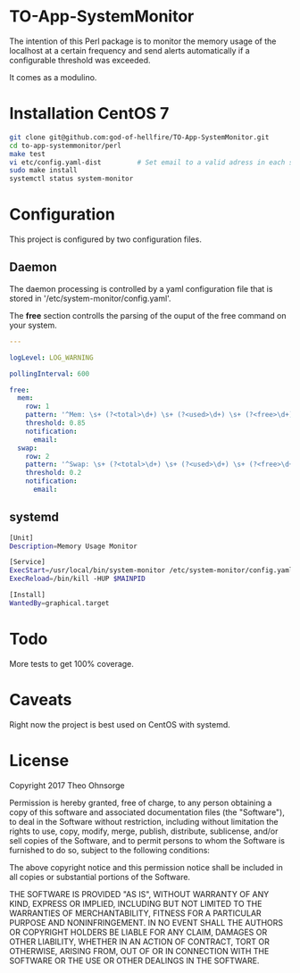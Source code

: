 # TO-App-SystemMonitor

The intention of this Perl package is to monitor the memory usage of the localhost at a certain frequency and send
alerts automatically if a configurable threshold was exceeded.

It comes as a modulino.

# Installation CentOS 7

```bash
git clone git@github.com:god-of-hellfire/TO-App-SystemMonitor.git
cd to-app-systemmonitor/perl
make test
vi etc/config.yaml-dist         # Set email to a valid adress in each section
sudo make install
systemctl status system-monitor
```

# Configuration

This project is configured by two configuration files.

## Daemon

The daemon processing is controlled by a yaml configuration file that is stored in '/etc/system-monitor/config.yaml'.

The **free** section controlls the parsing of the ouput of the free command on your system.

```yaml
---

logLevel: LOG_WARNING

pollingInterval: 600

free:
  mem:
    row: 1
    pattern: '^Mem: \s+ (?<total>\d+) \s+ (?<used>\d+) \s+ (?<free>\d+) \s+ (?<shared>\d+) \s+ (?<buffCache>\d+) \s+ (?<available>\d+)'
    threshold: 0.85
    notification:
      email:
  swap:
    row: 2
    pattern: '^Swap: \s+ (?<total>\d+) \s+ (?<used>\d+) \s+ (?<free>\d+) \s+'
    threshold: 0.2
    notification:
      email:
```

## systemd
```bash
[Unit]
Description=Memory Usage Monitor

[Service]
ExecStart=/usr/local/bin/system-monitor /etc/system-monitor/config.yaml
ExecReload=/bin/kill -HUP $MAINPID

[Install]
WantedBy=graphical.target
```

# Todo

More tests to get 100% coverage.

# Caveats

Right now the project is best used on CentOS with systemd.

# License

Copyright 2017 Theo Ohnsorge

Permission is hereby granted, free of charge, to any person obtaining a copy of this software and associated documentation
files (the "Software"), to deal in the Software without restriction, including without limitation the rights to use, copy,
modify, merge, publish, distribute, sublicense, and/or sell copies of the Software, and to permit persons to whom the Software
is furnished to do so, subject to the following conditions:

The above copyright notice and this permission notice shall be included in all copies or substantial portions of the Software.

THE SOFTWARE IS PROVIDED "AS IS", WITHOUT WARRANTY OF ANY KIND, EXPRESS OR IMPLIED, INCLUDING BUT NOT LIMITED TO THE WARRANTIES
OF MERCHANTABILITY, FITNESS FOR A PARTICULAR PURPOSE AND NONINFRINGEMENT. IN NO EVENT SHALL THE AUTHORS OR COPYRIGHT HOLDERS BE
LIABLE FOR ANY CLAIM, DAMAGES OR OTHER LIABILITY, WHETHER IN AN ACTION OF CONTRACT, TORT OR OTHERWISE, ARISING FROM, OUT OF OR
IN CONNECTION WITH THE SOFTWARE OR THE USE OR OTHER DEALINGS IN THE SOFTWARE.

